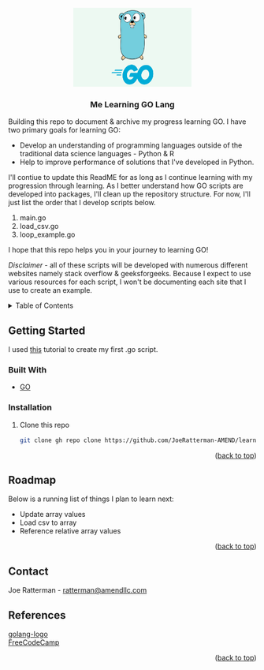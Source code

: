 <div id="top"></div>

<!-- PROJECT LOGO -->
<br />
<div align="center">
  <a href="https://github.com/JoeRatterman-AMEND/learning-go-lang">
    <img src="support-docs/golang.png" alt="Logo"width="240" height="160">
  </a>
</div>

<h3 align="center">Me Learning GO Lang</h3>

Building this repo to document & archive my progress learning GO. I have two primary goals for learning GO:
* Develop an understanding of programming languages outside of the traditional data science languages - Python & R <br>
* Help to improve performance of solutions that I've developed in Python. 

I'll contiue to update this ReadME for as long as I continue learning with my progression through learning. As I better understand how GO scripts are developed into packages, I'll clean up the repository structure. For now, I'll just list the order that I develop scripts below. 
1. main.go 
2. load_csv.go
3. loop_example.go


I hope that this repo helps you in your journey to learning GO!

*Disclaimer* - all of these scripts will be developed with numerous different websites namely stack overflow & geeksforgeeks. Because I expect to use various resources for each script, I won't be documenting each site that I use to create an example. 


<!-- TABLE OF CONTENTS -->
<details>
  <summary>Table of Contents</summary>
  <ol>
    <li>
      <a href="#about-the-project">About The Project</a>
    </li>
    <li>
      <a href="#getting-started">Getting Started</a>
      <ul>
        <li><a href="#built-with">Built With</a></li>
        <li><a href="#installation">Installation</a></li>
      </ul>
    </li>
    <li><a href="#roadmap">Roadmap</a></li>
    <li><a href="#contact">Contact</a></li>
  </ol>
</details>



<!-- GETTING STARTED -->
## Getting Started

I used [this](https://www.digitalocean.com/community/tutorials/how-to-use-go-modules) tutorial to create my first .go script. 

### Built With

* [GO](https://go.dev/ref/mod)

### Installation

1. Clone this repo
   ```sh
   git clone gh repo clone https://github.com/JoeRatterman-AMEND/learning-go-lang
   ```

<p align="right">(<a href="#top">back to top</a>)</p>


<!-- ROADMAP -->
## Roadmap

Below is a running list of things I plan to learn next:
* Update array values
* Load csv to array
* Reference relative array values


<p align="right">(<a href="#top">back to top</a>)</p>

<!-- CONTACT -->
## Contact

Joe Ratterman - ratterman@amendllc.com

<!-- MARKDOWN LINKS & IMAGES -->
## References
[golang-logo](support-docs/golang.png) <br>
[FreeCodeCamp](https://www.freecodecamp.org/news/what-is-go-programming-language/)

<p align="right">(<a href="#top">back to top</a>)</p>

